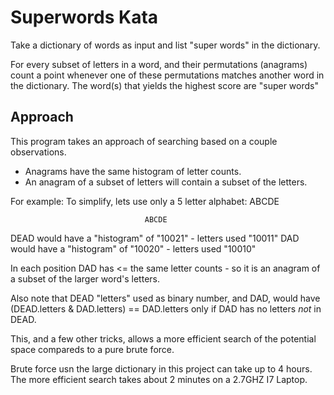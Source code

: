 # Superwords Kata

Take a dictionary of words as input and list "super words" in the dictionary.

For every subset of letters in a word, and their permutations (anagrams)
count a point whenever one of these permutations matches another word
in the dictionary. The word(s) that yields the highest score are "super words"

## Approach

This program takes an approach of searching based on a couple observations.

* Anagrams have the same histogram of letter counts.
* An anagram of a subset of letters will contain a subset of the letters.

For example:
To simplify, lets use only a 5 letter alphabet: ABCDE 

                                  ABCDE
DEAD would have a "histogram" of "10021" - letters used "10011" 
DAD  would have a "histogram" of "10020" - letters used "10010"

In each position DAD has <= the same letter counts - so it is an
anagram of a subset of the larger word's letters.

Also note that DEAD "letters" used as binary number, and
DAD, would have  (DEAD.letters & DAD.letters) == DAD.letters only
if DAD has no letters *not* in DEAD.

This, and a few other tricks, allows a more efficient search of the
potential space compareds to a pure brute force.

Brute force usn the large dictionary in this project can take up to
4 hours. The more efficient search takes about 2 minutes on 
a 2.7GHZ I7 Laptop.



